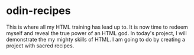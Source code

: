 # odin-recipes
This is where all my HTML training has lead up to. It is now time to redeem myself and reveal the true power of an HTML god.
In today's project, I will demonstrate the my mighty skills of HTML. I
am going to do by creating a project with sacred recipes. 
